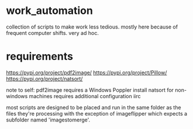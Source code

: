 # work_automation
collection of scripts to make work less tedious. mostly here because of frequent computer shifts. very ad hoc.

# requirements

https://pypi.org/project/pdf2image/
https://pypi.org/project/Pillow/
https://pypi.org/project/natsort/

note to self: pdf2image requires a Windows Poppler install
natsort for non-windows machines requires additional configuration iirc

most scripts are designed to be placed and run in the same folder as the files they're processing with the exception of imageflipper which expects a subfolder named 'imagestomerge'.